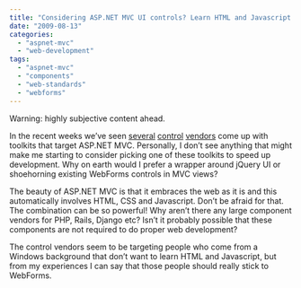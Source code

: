 ```yaml
---
title: "Considering ASP.NET MVC UI controls? Learn HTML and Javascript!"
date: "2009-08-13"
categories: 
  - "aspnet-mvc"
  - "web-development"
tags: 
  - "aspnet-mvc"
  - "components"
  - "web-standards"
  - "webforms"
---
```


Warning: highly subjective content ahead.

In the recent weeks we’ve seen [several](http://www.telerik.com/products/aspnet-mvc.aspx) [control](http://mvc.devexpress.com/) [vendors](http://www.syncfusion.com/products/aspnet-mvc) come up with toolkits that target ASP.NET MVC. Personally, I don’t see anything that might make me starting to consider picking one of these toolkits to speed up development. Why on earth would I prefer a wrapper around jQuery UI or shoehorning existing WebForms controls in MVC views?

The beauty of ASP.NET MVC is that it embraces the web as it is and this automatically involves HTML, CSS and Javascript. Don’t be afraid for that. The combination can be so powerful! Why aren’t there any large component vendors for PHP, Rails, Django etc? Isn’t it probably possible that these components are not required to do proper web development?

The control vendors seem to be targeting people who come from a Windows background that don’t want to learn HTML and Javascript, but from my experiences I can say that those people should really stick to WebForms.
